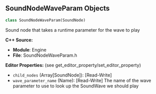 ## SoundNodeWaveParam Objects

```python
class SoundNodeWaveParam(SoundNode)
```

Sound node that takes a runtime parameter for the wave to play

**C++ Source:**

- **Module**: Engine
- **File**: SoundNodeWaveParam.h

**Editor Properties:** (see get_editor_property/set_editor_property)

- ``child_nodes`` (Array[SoundNode]):  [Read-Write]
- ``wave_parameter_name`` (Name):  [Read-Write] The name of the wave parameter to use to look up the SoundWave we should play

<a id="unreal.SoundNodeWavePlayer"></a>
